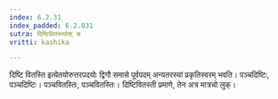 ```yaml
---
index: 6.2.31
index_padded: 6.2.031
sutra: दिष्टिवितस्त्योश् च
vritti: kashika

---
```

दिष्टि वितस्ति इत्येतयोरुत्तरपदयोः द्विगौ समासे पूर्वपदम् अन्यतरस्यां प्रकृतिस्वरम् भवति। पञ्चदिष्टिः, पञ्चदिष्टिः। पञ्चवितस्तिः, पञ्चवितस्तिः। दिष्टिवितस्ती प्रमाणे, तेन अत्र मात्रचो लुक्।